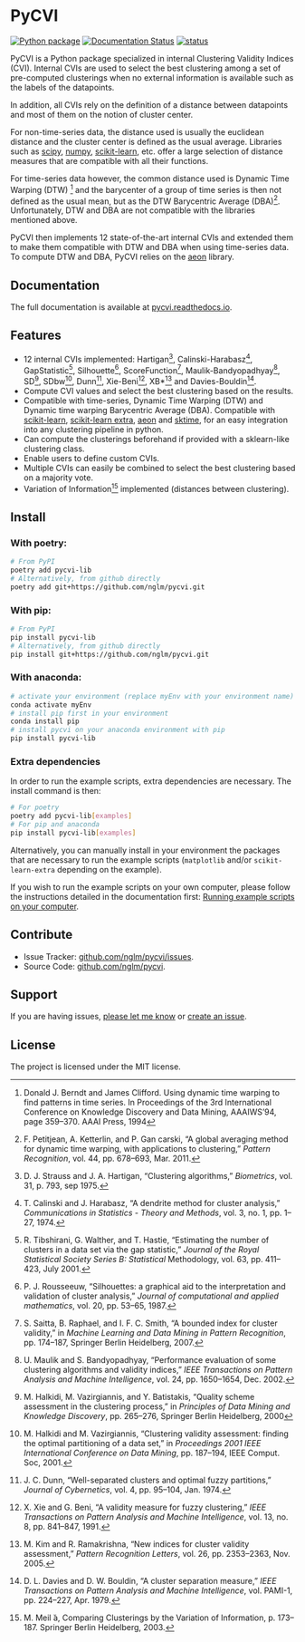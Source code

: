 # PyCVI

[![Python package](https://github.com/nglm/pycvi/actions/workflows/python-package.yml/badge.svg)](https://github.com/nglm/pycvi/actions/workflows/python-package.yml)
[![Documentation Status](https://readthedocs.org/projects/pycvi/badge/?version=latest)](https://pycvi.readthedocs.io/en/latest/?badge=latest)
[![status](https://joss.theoj.org/papers/fb63888e0a78da2866b03247ce18909d/status.svg)](https://joss.theoj.org/papers/fb63888e0a78da2866b03247ce18909d)

PyCVI is a Python package specialized in internal Clustering Validity Indices (CVI). Internal CVIs are used to select the best clustering among a set of pre-computed clusterings when no external information is available such as the labels of the datapoints.

In addition, all CVIs rely on the definition of a distance between datapoints and most of them on the notion of cluster center.

For non-time-series data, the distance used is usually the euclidean distance and the cluster center is defined as the usual average. Libraries such as [scipy](https://docs.scipy.org/doc/scipy/index.html), [numpy](https://numpy.org/doc/stable/), [scikit-learn](https://scikit-learn.org/stable/index.html), etc. offer a large selection of distance measures that are compatible with all their functions.

For time-series data however, the common distance used is Dynamic Time Warping (DTW) [^DTW] and the barycenter of a group of time series is then not defined as the usual mean, but as the DTW Barycentric Average (DBA)[^DBA]. Unfortunately, DTW and DBA are not compatible with the libraries mentioned above.

PyCVI then implements 12 state-of-the-art internal CVIs and extended them to make them compatible with DTW and DBA when using time-series data. To compute DTW and DBA, PyCVI relies on the [aeon](https://www.aeon-toolkit.org/en/latest/index.html) library.

## Documentation

The full documentation is available at [pycvi.readthedocs.io](https://pycvi.readthedocs.io/en/latest/).

## Features

- 12 internal CVIs implemented: Hartigan[^Hart], Calinski-Harabasz[^CH], GapStatistic[^Gap], Silhouette[^Sil], ScoreFunction[^SF], Maulik-Bandyopadhyay[^MB], SD[^SD], SDbw[^SDbw], Dunn[^D], Xie-Beni[^XB], XB*[^XB*] and Davies-Bouldin[^DB].
- Compute CVI values and select the best clustering based on the results.
- Compatible with time-series, Dynamic Time Warping (DTW) and Dynamic time warping Barycentric Average (DBA).
Compatible with [scikit-learn](https://scikit-learn.org/stable/index.html), [scikit-learn extra](https://scikit-learn-extra.readthedocs.io/en/stable/), [aeon](https://www.aeon-toolkit.org/en/latest/index.html) and [sktime](https://www.sktime.net/en/stable/index.html), for an easy integration into any clustering pipeline in python.
- Can compute the clusterings beforehand if provided with a sklearn-like clustering class.
- Enable users to define custom CVIs.
- Multiple CVIs can easily be combined to select the best clustering based on a majority vote.
- Variation of Information[^VI] implemented (distances between clustering).

## Install

### With poetry:

```bash
# From PyPI
poetry add pycvi-lib
# Alternatively, from github directly
poetry add git+https://github.com/nglm/pycvi.git
```

### With pip:

```bash
# From PyPI
pip install pycvi-lib
# Alternatively, from github directly
pip install git+https://github.com/nglm/pycvi.git
```

### With anaconda:

```bash
# activate your environment (replace myEnv with your environment name)
conda activate myEnv
# install pip first in your environment
conda install pip
# install pycvi on your anaconda environment with pip
pip install pycvi-lib
```

### Extra dependencies

In order to run the example scripts, extra dependencies are necessary. The install command is then:

```bash
# For poetry
poetry add pycvi-lib[examples]
# For pip and anaconda
pip install pycvi-lib[examples]
```

Alternatively, you can manually install in your environment the packages that are necessary to run the example scripts (`matplotlib` and/or `scikit-learn-extra` depending on the example).

If you wish to run the example scripts on your own computer, please follow the instructions detailed in the documentation first: [Running example scripts on your computer](https://pycvi.readthedocs.io/en/latest/examples/examples_instructions.html).

## Contribute

- Issue Tracker: [github.com/nglm/pycvi/issues](https://github.com/nglm/pycvi/issues).
- Source Code: [github.com/nglm/pycvi](github.com/nglm/pycvi).

## Support

If you are having issues, [please let me know](https://www.uib.no/en/persons/Natacha.Madeleine.Georgette.Galmiche) or [create an issue](https://github.com/nglm/pycvi/issues).

## License

The project is licensed under the MIT license.

[^DTW]: Donald J. Berndt and James Clifford. Using dynamic time warping to find patterns in time series. In Proceedings of the 3rd International Conference on Knowledge Discovery and Data Mining, AAAIWS’94, page 359–370. AAAI Press, 1994
[^DBA]:  F. Petitjean, A. Ketterlin, and P. Gan carski, “A global averaging method for dynamic time warping, with applications to clustering,” *Pattern Recognition*, vol. 44, pp. 678–693, Mar. 2011.
[^Hart]: D. J. Strauss and J. A. Hartigan, “Clustering algorithms,”
*Biometrics*, vol. 31, p. 793, sep 1975.
[^CH]: T. Calinski and J. Harabasz, “A dendrite method for cluster analysis,” *Communications in Statistics - Theory and Methods*, vol. 3, no. 1, pp. 1–27, 1974.
[^Gap]: R. Tibshirani, G. Walther, and T. Hastie, “Estimating the number of clusters in a data set via the gap statistic,” *Journal of the Royal Statistical Society Series B: Statistical* Methodology, vol. 63, pp. 411–423, July 2001.
[^Sil]: P. J. Rousseeuw, “Silhouettes: a graphical aid to the interpretation and validation of cluster analysis,” *Journal of computational and applied mathematics*, vol. 20, pp. 53–65, 1987.
[^D]: J. C. Dunn, “Well-separated clusters and optimal fuzzy partitions,” *Journal of Cybernetics*, vol. 4, pp. 95–104, Jan. 1974.
[^DB]: D. L. Davies and D. W. Bouldin, “A cluster separation measure,” *IEEE Transactions on Pattern Analysis and Machine Intelligence*, vol. PAMI-1, pp. 224–227, Apr. 1979.
[^SD]: M. Halkidi, M. Vazirgiannis, and Y. Batistakis, “Quality scheme assessment in the clustering process,” in *Principles of Data Mining and Knowledge Discovery*, pp. 265–276, Springer Berlin Heidelberg, 2000
[^SDbw]: M. Halkidi and M. Vazirgiannis, “Clustering validity assessment: finding the optimal partitioning of a data set,” in *Proceedings 2001 IEEE International Conference on Data Mining*, pp. 187–194, IEEE Comput. Soc, 2001.
[^XB]: X. Xie and G. Beni, “A validity measure for fuzzy clustering,” *IEEE Transactions on Pattern Analysis and Machine Intelligence*, vol. 13, no. 8, pp. 841–847, 1991.
[^XB*]: M. Kim and R. Ramakrishna, “New indices for cluster validity assessment,” *Pattern Recognition Letters*, vol. 26, pp. 2353–2363, Nov. 2005.
[^SF]: S. Saitta, B. Raphael, and I. F. C. Smith, “A bounded index for cluster validity,” in *Machine Learning and Data Mining in Pattern Recognition*, pp. 174–187, Springer Berlin Heidelberg, 2007.
[^MB]: U. Maulik and S. Bandyopadhyay, “Performance evaluation of some clustering algorithms and validity indices,” *IEEE Transactions on Pattern Analysis and Machine Intelligence*, vol. 24, pp. 1650–1654, Dec. 2002.
[^VI]: M. Meil ̆a, Comparing Clusterings by the Variation of Information, p. 173–187. Springer Berlin Heidelberg, 2003.